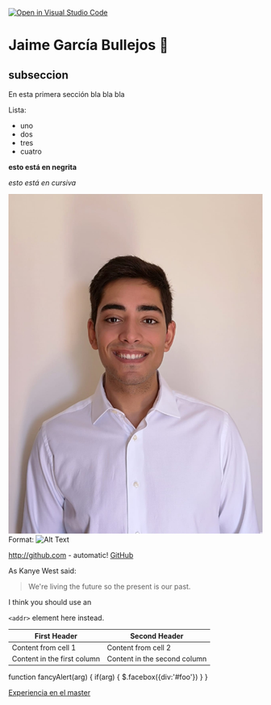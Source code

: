 [![Open in Visual Studio Code](https://classroom.github.com/assets/open-in-vscode-f059dc9a6f8d3a56e377f745f24479a46679e63a5d9fe6f495e02850cd0d8118.svg)](https://classroom.github.com/online_ide?assignment_repo_id=6129480&assignment_repo_type=AssignmentRepo)

# Jaime García Bullejos :owl:
## subseccion 
En esta primera sección bla bla bla 

Lista:
* uno
* dos
* tres
* cuatro 

**esto está en negrita**

*esto está en cursiva*

![GitHub Logo](Imagenes/Yo.jpeg)
Format: ![Alt Text](url)


http://github.com - automatic!
[GitHub](http://github.com)

As Kanye West said:

> We're living the future so
> the present is our past.

I think you should use an

`<addr>` element here instead.

First Header | Second Header
------------ | -------------
Content from cell 1 | Content from cell 2
Content in the first column | Content in the second column

function fancyAlert(arg) {
  if(arg) {
    $.facebox({div:'#foo'})
  }
}


[Experiencia en el master](master.md)
